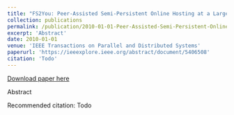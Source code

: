 ```yaml
---
title: "FS2You: Peer-Assisted Semi-Persistent Online Hosting at a Large Scale"
collection: publications
permalink: /publication/2010-01-01-Peer-Assisted-Semi-Persistent-Online-Hosting-at-a-Large-Scale
excerpt: 'Abstract'
date: 2010-01-01
venue: 'IEEE Transactions on Parallel and Distributed Systems'
paperurl: 'https://ieeexplore.ieee.org/abstract/document/5406508'
citation: 'Todo'
---
```


<a href='https://ieeexplore.ieee.org/abstract/document/5406508'>Download paper here</a>

Abstract

Recommended citation: Todo